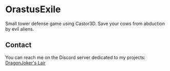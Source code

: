 # OrastusExile

Small tower defense game using Castor3D.
Save your cows from abduction by evil aliens.

## Contact

You can reach me on the Discord server dedicated to my projects: [DragonJoker's Lair](https://discord.gg/8RBzU7VAJS)
